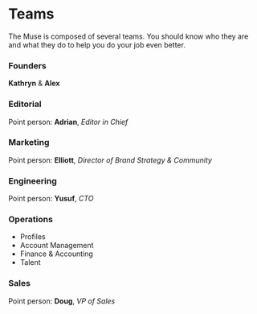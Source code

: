 # Teams

The Muse is composed of several teams.  You should know who they are and what they do to help you do your job even better.


### Founders
**Kathryn** & **Alex**


### Editorial
Point person: **Adrian**, *Editor in Chief*



### Marketing
Point person: **Elliott**, *Director of Brand Strategy & Community*



### Engineering
Point person: **Yusuf**, *CTO*




### Operations

* Profiles
* Account Management
* Finance & Accounting
* Talent



### Sales
Point person: **Doug**, *VP of Sales* 